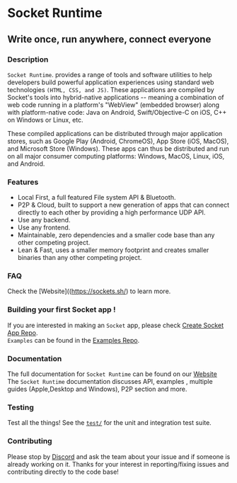 # Socket Runtime
                                             
## Write once, run anywhere, connect everyone 


### Description

`Socket Runtime`. provides a range of tools and software utilities to help developers build powerful application experiences using standard web technologies `(HTML, CSS, and JS)`. These applications are compiled by Socket's tools into hybrid-native applications -- meaning a combination of web code running in a platform's "WebView" (embedded browser) along with platform-native code: Java on Android, Swift/Objective-C on iOS, C++ on Windows or Linux, etc.

These compiled applications can be distributed through major application stores, such as Google Play (Android, ChromeOS), App Store (iOS, MacOS), and Microsoft Store (Windows). These apps can thus be distributed and run on all major consumer computing platforms: Windows, MacOS, Linux, iOS, and Android.

### Features

* Local First, a full featured File system API & Bluetooth.
* P2P & Cloud, built to support a new generation of apps that can connect directly to each other by providing a high performance UDP API.
* Use any backend.
* Use any frontend.
* Maintainable, zero dependencies and a smaller code base than any other competing project.
* Lean & Fast, uses a smaller memory footprint and creates smaller binaries than any other competing project.

### FAQ

Check the [Website]((https://sockets.sh/) to learn more.
 <!--we can Kyle's FAQ here, I read it yesterday and it's perfect  -->

 
### Building your first Socket app !

If you are interested in making an `Socket` app, please check [Create Socket App Repo](https://github.com/socketsupply/create-socket-app).  
`Examples` can be found in the [Examples Repo](https://github.com/socketsupply/socket-examples).  


### Documentation

The full documentation for `Socket Runtime` can be found on our [Website](https://sockets.sh/)  
The `Socket Runtime` documentation discusses API, examples , multiple guides (Apple,Desktop and Windows), P2P section and more.


### Testing

Test all the things! See the [`test/`](test/) for the unit and integration test suite.

### Contributing

Please stop by [Discord](https://discord.com/invite/YPV32gKCsH) and ask the team about your issue and if someone is already working on it.
Thanks for your interest in reporting/fixing issues and contributing directly to the code base!